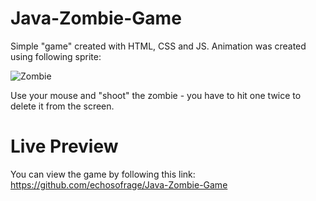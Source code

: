 # Java-Zombie-Game
Simple "game" created with HTML, CSS and JS. Animation was created using following sprite:

![Zombie](http://www.wdrfree.com/public/demos/animatespritekeyframes/walkingdead.png)

Use your mouse and "shoot" the zombie - you have to hit one twice to delete it from the screen.

 # Live Preview

You can view the game by following this link: https://github.com/echosofrage/Java-Zombie-Game
